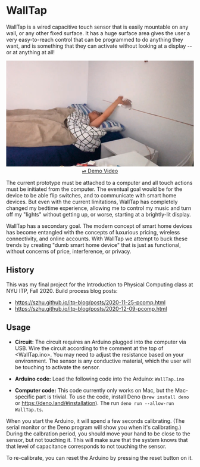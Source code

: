 # WallTap

WallTap is a wired capacitive touch sensor that is easily mountable on any wall, or any other fixed surface. It has a huge surface area gives the user a very easy-to-reach control that can be programmed to do anything they want, and is something that they can activate without looking at a display -- or at anything at all!

<p align="center">
  <img
    alt="WallTap user in bed, hand pressed against the wall."
    src="docs/Screen%20Shot%202020-12-09%20at%208.59.33%20PM.png"
  />
  <br/>
  <a
    target="_blank"
    href="https://szhu.github.io/itp-blog/files/2020-09-pcomp/week-13/1_project_3/process/IMG_9117.opt.mp4"
  >⏯ Demo Video</a>
</p>

The current prototype must be attached to a computer and all touch actions must be initiated from the computer. The eventual goal would be for the device to be able flip switches, and to communicate with smart home devices. But even with the current limitations, WallTap has completely changed my bedtime experience, allowing me to control my music and turn off my "lights" without getting up, or worse, starting at a brightly-lit display.

WallTap has a secondary goal. The modern concept of smart home devices has become entangled with the concepts of luxurious pricing, wireless connectivity, and online accounts. With WallTap we attempt to buck these trends by creating "dumb smart home device" that is just as functional, without concerns of price, interference, or privacy.

## History

This was my final project for the Introduction to Physical Computing class at NYU ITP, Fall 2020. Build process blog posts:

- <https://szhu.github.io/itp-blog/posts/2020-11-25-pcomp.html>
- <https://szhu.github.io/itp-blog/posts/2020-12-09-pcomp.html>

## Usage

- **Circuit:** The circuit requires an Arduino plugged into the computer via USB. Wire the circuit according to the comment at the top of <WallTap.ino>. You may need to adjust the resistance based on your environment. The sensor is any conductive material, which the user will be touching to activate the sensor.

- **Arduino code:** Load the following code into the Arduino: `WallTap.ino`

- **Computer code:** This code currently only works on Mac, but the Mac-specific part is trivial. To use the code, install Deno (`brew install deno` or <https://deno.land/#installation>). The run `deno run --allow-run WallTap.ts`.

When you start the Arduino, it will spend a few seconds calibrating. (The serial monitor or the Deno program will show you when it's calibrating.) During the calbration period, you should move your hand to be close to the sensor, but not touching it. This will make sure that the system knows that that level of capacitance corresponds to not touching the sensor.

To re-calibrate, you can reset the Arduino by pressing the reset button on it.
